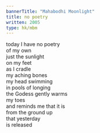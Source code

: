 ```yaml
---
bannerTitle: "Mahabodhi Moonlight" 
title: no poetry
written: 2005
type: hk/mbm
---
```


today I have no poetry  
of my own  
just the sunlight  
on my feet  
as I cradle  
my aching bones  
my head swimming  
in pools of longing  
the Godess gently warms  
my toes  
and reminds me
that it is  
from the ground up  
that yesterday  
is released
